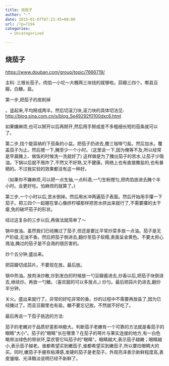 ```yaml
---
title: 烧茄子
author: "-"
date: 2015-01-07T07:23:45+00:00
url: /?p=7194
categories:
  - Uncategorized

---
```

## 烧茄子
https://www.douban.com/group/topic/7666719/

主料: 三根长茄子。肉馅一小坨～大概两三块钱的就够啦。蒜瓣三四个。郫县豆瓣。白糖。盐。

第一步,把茄子的皮削掉
  
。竖起来,平均掰成两半。然后切滚刀块,滚刀块的具体切法见: http://blog.sina.com.cn/s/blog_5e49292f0100dxc6.html
  
如果嫌麻烦,也可以掰开以后再掰开,然后用手掰成差不多粗细长短的茄条就可以了。

第二步,找个能容纳的下茄条的小盆。把茄子扔进去,撒三咖啡勺盐。然后加水。覆盖茄子为止。然后搅一下,腌至少一个小时。（这里说一下,因为俺等不及,所以经常是早晨腌上、做饭的时候洗一洗就好了) 这样做是为了腌出茄子的苦水,让茄子少吸油。下锅以后就不用炸了,不然又不好熟,又不健康。网络上也有直接撒盐的,也有暴晒的。不过我实验的效果都没有这一种好。
  
（如果你不嫌麻烦,可以把一点生抽,一点料酒,一勺生粉搅匀,把肉馅放进去腌个半小时。会更好吃。怕麻烦的就算了。) 

第三步,一个小时以后,苦水倒掉。然后用水冲两遍茄子表面。然后开始用手攥一下茄子。把三四个一起握在掌心像挤柠檬那样把苦水挤出来就行了,不需要攥的太干瘪,免的破坏茄子的形状。

经过这复杂的三步以后,再做法就简单了～

锅中放油。虽然我们已经腌过了茄子,但还是要比平常炒菜多放一点油。茄子是无产阶级,无油不香。然后把茄子倒进去,翻炒至茄子软糯,表面呈金黄色。不要太担心溅油,腌过的茄子是不会溅的很厉害的。
  
炒个五分钟,盛出来。
  
把蒜瓣切成蒜片。不要现在放。最后放。
  
锅中热油。放肉沫炒散,炒到发白的时候放一勺豆瓣酱进去,炒香以后,把茄子块倒进去,继续炒。再放一勺糖。（喜欢甜的可以多放点。) 炒匀。最后把蒜片扔进去,翻炒半分钟。
  
关火。盛出来就行了。非常的好吃非常的香。炒的过程中不需要再放盐了,因为已经腌过了。而且豆瓣里也有盐。糖不要忘记放。不然就不好吃了。

最后再说一下茄子挑选的方法: 
  
茄子的老嫩对于品质好差影响极大。判断茄子老嫩有一个可靠的方法就是看茄子的眼睛"大小"。茄子的"眼睛"长在哪里？在茄子的萼片与果实连接的地方,有一白色略带淡绿色的带状环,菜农管它叫茄子的"眼睛"。眼睛越大,表示茄子越嫩；眼睛越小,表示茄子越老。谁都希望买到嫩茄子,谁都希望买到嫩茄子,所以要捡眼睛大的买。同时,嫩茄子手握有粘滞感,发硬的茄子是老茄子。外观亮泽表示新鲜程度高,表皮皱缩、光泽黯淡说明已经不新鲜了。